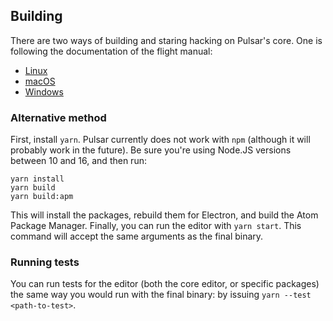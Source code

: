 
## Building

There are two ways of building and staring hacking on Pulsar's core. One is following the documentation of the flight manual:

* [Linux](https://flight-manual.atom.io/hacking-atom/sections/hacking-on-atom-core/#platform-linux)
* [macOS](https://flight-manual.atom.io/hacking-atom/sections/hacking-on-atom-core/#platform-mac)
* [Windows](https://flight-manual.atom.io/hacking-atom/sections/hacking-on-atom-core/#platform-windows)

### Alternative method

First, install `yarn`. Pulsar currently does not work with `npm` (although it will
probably work in the future). Be sure you're using Node.JS versions between 10 and 16, and
then run:

```shell
yarn install
yarn build
yarn build:apm
```

This will install the packages, rebuild them for Electron, and build the Atom Package
Manager. Finally, you can run the editor with `yarn start`. This command will accept the
same arguments as the final binary.

### Running tests

You can run tests for the editor (both the core editor, or specific packages) the same way
you would run with the final binary: by issuing `yarn --test <path-to-test>`.
